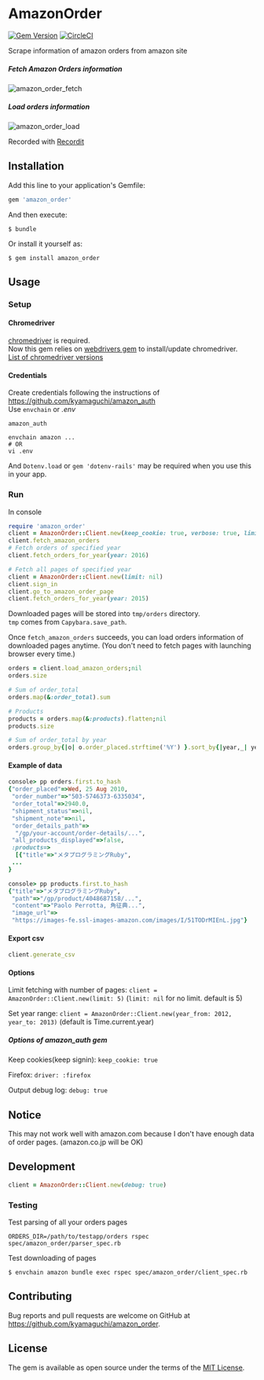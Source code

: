 # AmazonOrder

[![Gem Version](https://badge.fury.io/rb/amazon_order.svg)](https://badge.fury.io/rb/amazon_order)
[![CircleCI](https://circleci.com/gh/kyamaguchi/amazon_order.svg?style=svg)](https://circleci.com/gh/kyamaguchi/amazon_order)

Scrape information of amazon orders from amazon site

##### Fetch Amazon Orders information

![amazon_order_fetch](https://user-images.githubusercontent.com/275284/27861994-1d257558-61be-11e7-9cd3-9abe7fcb0716.gif)

##### Load orders information

![amazon_order_load](https://user-images.githubusercontent.com/275284/27862028-3d19a5be-61be-11e7-8627-1593237c1085.gif)

Recorded with [Recordit](http://recordit.co/)

## Installation

Add this line to your application's Gemfile:

```ruby
gem 'amazon_order'
```

And then execute:

    $ bundle

Or install it yourself as:

    $ gem install amazon_order

## Usage

### Setup

#### Chromedriver

[chromedriver](https://sites.google.com/chromium.org/driver/) is required.  
Now this gem relies on [webdrivers gem](https://github.com/titusfortner/webdrivers) to install/update chromedriver.  
[List of chromedriver versions](https://chromedriver.storage.googleapis.com/index.html)

#### Credentials

Create credentials following the instructions of https://github.com/kyamaguchi/amazon_auth  
Use `envchain` or _.env_

```
amazon_auth

envchain amazon ...
# OR
vi .env
```

And `Dotenv.load` or `gem 'dotenv-rails'` may be required when you use this in your app.

### Run

In console

```ruby
require 'amazon_order'
client = AmazonOrder::Client.new(keep_cookie: true, verbose: true, limit: 10)
client.fetch_amazon_orders
# Fetch orders of specified year
client.fetch_orders_for_year(year: 2016)

# Fetch all pages of specified year
client = AmazonOrder::Client.new(limit: nil)
client.sign_in
client.go_to_amazon_order_page
client.fetch_orders_for_year(year: 2015)
```

Downloaded pages will be stored into `tmp/orders` directory.  
`tmp` comes from `Capybara.save_path`.  

Once `fetch_amazon_orders` succeeds, you can load orders information of downloaded pages anytime.
(You don't need to fetch pages with launching browser every time.)

```ruby
orders = client.load_amazon_orders;nil
orders.size

# Sum of order_total
orders.map(&:order_total).sum

# Products
products = orders.map(&:products).flatten;nil
products.size

# Sum of order_total by year
orders.group_by{|o| o.order_placed.strftime('%Y') }.sort_by{|year,_| year }.map{|year,records| puts [year, records.map(&:order_total).sum].inspect };nil
```

#### Example of data

```ruby
console> pp orders.first.to_hash
{"order_placed"=>Wed, 25 Aug 2010,
 "order_number"=>"503-5746373-6335034",
 "order_total"=>2940.0,
 "shipment_status"=>nil,
 "shipment_note"=>nil,
 "order_details_path"=>
  "/gp/your-account/order-details/...",
 "all_products_displayed"=>false,
 :products=>
  [{"title"=>"メタプログラミングRuby",
 ...
}

console> pp products.first.to_hash
{"title"=>"メタプログラミングRuby",
 "path"=>"/gp/product/4048687158/...",
 "content"=>"Paolo Perrotta, 角征典...",
 "image_url"=>
 "https://images-fe.ssl-images-amazon.com/images/I/51TODrMIEnL.jpg"}
```

#### Export csv

```ruby
client.generate_csv
```

#### Options

Limit fetching with number of pages: `client = AmazonOrder::Client.new(limit: 5)`
(`limit: nil` for no limit. default is 5)

Set year range: `client = AmazonOrder::Client.new(year_from: 2012, year_to: 2013)`
(default is Time.current.year)

##### Options of amazon_auth gem

Keep cookies(keep signin): `keep_cookie: true`

Firefox: `driver: :firefox`

Output debug log: `debug: true`

## Notice

This may not work well with amazon.com because I don't have enough data of order pages.
(amazon.co.jp will be OK)

## Development

```ruby
client = AmazonOrder::Client.new(debug: true)
```

### Testing

Test parsing of all your orders pages

```
ORDERS_DIR=/path/to/testapp/orders rspec spec/amazon_order/parser_spec.rb
```

Test downloading of pages

```
$ envchain amazon bundle exec rspec spec/amazon_order/client_spec.rb
```

## Contributing

Bug reports and pull requests are welcome on GitHub at https://github.com/kyamaguchi/amazon_order.


## License

The gem is available as open source under the terms of the [MIT License](http://opensource.org/licenses/MIT).
